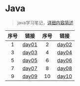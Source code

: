 # Java

> java学习笔记，[详细内容简述](detail.md)

| 序号 |           链接            | 序号 |           链接            |
| :--: | :-----------------------: | :--: | :-----------------------: |
|  1   | [day01](./day01/day01.md) |  2   | [day02](./day02/day02.md) |
|  3   | [day03](./day03/day03.md) |  4   | [day04](./day04/day04.md) |
|  5   | [day05](./day05/day05.md) |  6   | [day06](./day06/day06.md) |
|  7   | [day07](./day07/day07.md) |  8   | [day08](./day08/day08.md) |
|  9   | [day09](./day09/day09.md) |  10  | [day10](./day10/day10.md) |

